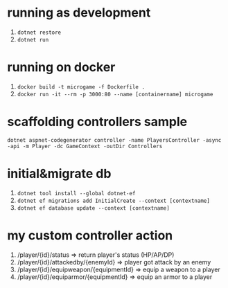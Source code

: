 # running as development
1. `dotnet restore`
2. `dotnet run`

# running on docker
1. `docker build -t microgame -f Dockerfile .`
2. `docker run -it --rm -p 3000:80 --name [containername] microgame`

# scaffolding controllers sample
`dotnet aspnet-codegenerator controller -name PlayersController -async -api -m Player -dc GameContext -outDir Controllers`

# initial&migrate db
1. `dotnet tool install --global dotnet-ef`
2. `dotnet ef migrations add InitialCreate --context [contextname]`
3. `dotnet ef database update --context [contextname]`

# my custom controller action
1. /player/{id}/status => return player's status (HP/AP/DP)
2. /player/{id}/attackedby/{enemyId} => player got attack by an enemy
3. /player/{id}/equipweapon/{equipmentId} => equip a weapon to a player
4. /player/{id}/equiparmor/{equipmentId} => equip an armor to a player
